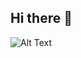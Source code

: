 ## Hi there 👋


![Alt Text]([https://media.giphy.com/media/3o7aD2saalBwwftBIY/giphy.gif](https://media1.giphy.com/media/v1.Y2lkPTc5MGI3NjExdWU1NG5jeXVraGZjZWxweTRoNDFzMndzb2U2NXBqMTN3ZDNhdDFoYyZlcD12MV9pbnRlcm5hbF9naWZfYnlfaWQmY3Q9Zw/YQitE4YNQNahy/giphy.gif))
<!--
**eddie-walsh/eddie-walsh** is a ✨ _special_ ✨ repository because its `README.md` (this file) appears on your GitHub profile.

Here are some ideas to get you started:

- 🔭 I’m currently working on ...
- 🌱 I’m currently learning ...
- 👯 I’m looking to collaborate on ...
- 🤔 I’m looking for help with ...
- 💬 Ask me about ...
- 📫 How to reach me: ...
- 😄 Pronouns: ...
- ⚡ Fun fact: ...
-->
